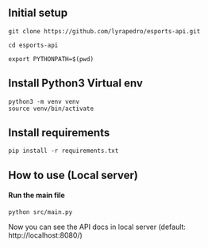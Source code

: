 
## Initial setup
    git clone https://github.com/lyrapedro/esports-api.git
    
    cd esports-api
    
    export PYTHONPATH=$(pwd) 

  

## Install Python3 Virtual env

  

    python3 -m venv venv
    source venv/bin/activate

  

## Install requirements
    pip install -r requirements.txt

  

## How to use (Local server)
#### Run the main file
    python src/main.py

  

Now you can see the API docs in local server (default: http://localhost:8080/)